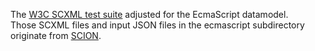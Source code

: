 The [W3C SCXML test suite](https://www.w3.org/Voice/2013/scxml-irp/)
adjusted for the EcmaScript datamodel.  
Those SCXML files and input JSON files in the ecmascript subdirectory
originate from [SCION](https://github.com/jbeard4/scxml-test-framework).

